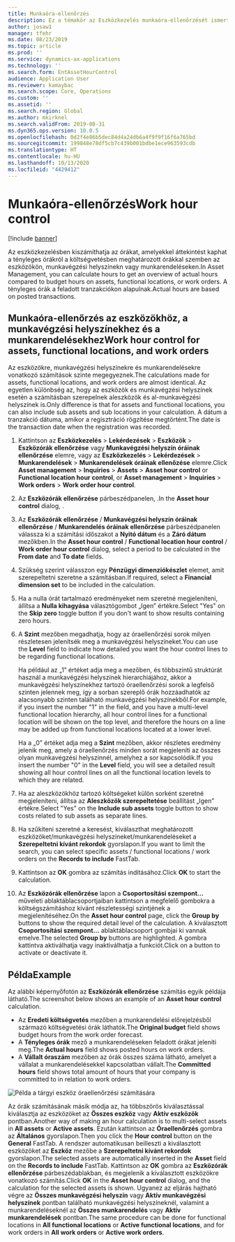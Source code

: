 ```yaml
---
title: Munkaóra-ellenőrzés
description: Ez a témakör az Eszközkezelés munkaóra-ellenőrzését ismerteti.
author: josaw1
manager: tfehr
ms.date: 08/23/2019
ms.topic: article
ms.prod: ''
ms.service: dynamics-ax-applications
ms.technology: ''
ms.search.form: EntAssetHourControl
audience: Application User
ms.reviewer: kamaybac
ms.search.scope: Core, Operations
ms.custom: ''
ms.assetid: ''
ms.search.region: Global
ms.author: mkirknel
ms.search.validFrom: 2019-08-31
ms.dyn365.ops.version: 10.0.5
ms.openlocfilehash: 0d2f4e86b5dec84d4a24db6a4f9f9f16f6a765bd
ms.sourcegitcommit: 199848e78df5cb7c439b001bdbe1ece963593cdb
ms.translationtype: HT
ms.contentlocale: hu-HU
ms.lasthandoff: 10/13/2020
ms.locfileid: "4429412"
---
```

# <a name="work-hour-control"></a><span data-ttu-id="55e95-103">Munkaóra-ellenőrzés</span><span class="sxs-lookup"><span data-stu-id="55e95-103">Work hour control</span></span>

[!include [banner](../../includes/banner.md)]

 

<span data-ttu-id="55e95-104">Az eszközkezelésben kiszámíthatja az órákat, amelyekkel áttekintést kaphat a tényleges órákról a költségvetésben meghatározott órákkal szemben az eszközökön, munkavégzési helyszínekn vagy munkarendeléseken.</span><span class="sxs-lookup"><span data-stu-id="55e95-104">In Asset Management, you can calculate hours to get an overview of actual hours compared to budget hours on assets, functional locations, or work orders.</span></span> <span data-ttu-id="55e95-105">A tényleges órák a feladott tranzakciókon alapulnak.</span><span class="sxs-lookup"><span data-stu-id="55e95-105">Actual hours are based on posted transactions.</span></span>

## <a name="work-hour-control-for-assets-functional-locations-and-work-orders"></a><span data-ttu-id="55e95-106">Munkaóra-ellenőrzés az eszközökhöz, a munkavégzési helyszínekhez és a munkarendelésekhez</span><span class="sxs-lookup"><span data-stu-id="55e95-106">Work hour control for assets, functional locations, and work orders</span></span>

<span data-ttu-id="55e95-107">Az eszközökre, munkavégzési helyszínekre és munkarendelésekre vonatkozó számítások szinte megegyeznek.</span><span class="sxs-lookup"><span data-stu-id="55e95-107">The calculations made for assets, functional locations, and work orders are almost identical.</span></span> <span data-ttu-id="55e95-108">Az egyetlen különbség az, hogy az eszközök és munkavégzési helyszínek esetén a számításban szerepelnek aleszközök és al-munkavégzési helyszínek is.</span><span class="sxs-lookup"><span data-stu-id="55e95-108">Only difference is that for assets and functional locations, you can also include sub assets and sub locations in your calculation.</span></span> <span data-ttu-id="55e95-109">A dátum a tranzakció dátuma, amikor a regisztráció rögzítése megtörtént.</span><span class="sxs-lookup"><span data-stu-id="55e95-109">The date is the transaction date when the registration was recorded.</span></span>

1. <span data-ttu-id="55e95-110">Kattintson az **Eszközkezelés** > **Lekérdezések** > **Eszközök** > **Eszközórák ellenőrzése** vagy **Munkavégzési helyszín óráinak ellenőrzése** elemre, vagy az **Eszközkezelés** > **Lekérdezések** > **Munkarendelések** > **Munkarendelések óráinak ellenőzése** elemre.</span><span class="sxs-lookup"><span data-stu-id="55e95-110">Click **Asset management** > **Inquiries** > **Assets** > **Asset hour control** or **Functional location hour control**, or **Asset management** > **Inquiries** > **Work orders** > **Work order hour control**.</span></span>

2. <span data-ttu-id="55e95-111">Az **Eszközórák ellenőrzése** párbeszédpanelen, .</span><span class="sxs-lookup"><span data-stu-id="55e95-111">In the **Asset hour control** dialog, .</span></span>

3. <span data-ttu-id="55e95-112">Az **Eszközórák ellenőrzése** / **Munkavégzési helyszín óráinak ellenőrzése** / **Munkarendelés óráinak ellenőrzése** párbeszédpanelen válassza ki a számítási időszakot a **Nyitó dátum** és a **Záró dátum** mezőkben.</span><span class="sxs-lookup"><span data-stu-id="55e95-112">In the **Asset hour control** / **Functional location hour control** / **Work order hour control** dialog, select a period to be calculated in the **From date** and **To date** fields.</span></span>

4. <span data-ttu-id="55e95-113">Szükség szerint válasszon egy **Pénzügyi dimenziókészlet** elemet, amit szerepeltetni szeretne a számításban.</span><span class="sxs-lookup"><span data-stu-id="55e95-113">If required, select a **Financial dimension set** to be included in the calculation.</span></span>

5. <span data-ttu-id="55e95-114">Ha a nulla órát tartalmazó eredményeket nem szeretné megjeleníteni, állítsa a **Nulla kihagyása** választógombot „Igen” értékre.</span><span class="sxs-lookup"><span data-stu-id="55e95-114">Select "Yes" on the **Skip zero** toggle button if you don't want to show results containing zero hours.</span></span>

6. <span data-ttu-id="55e95-115">A **Szint** mezőben megadhatja, hogy az óraellenőrzési sorok milyen részletesen jelenítsék meg a munkavégzési helyszíneket.</span><span class="sxs-lookup"><span data-stu-id="55e95-115">You can use the **Level** field to indicate how detailed you want the hour control lines to be regarding functional locations.</span></span> 

    <span data-ttu-id="55e95-116">Ha például az „1” értéket adja meg a mezőben, és többszintű struktúrát használ a munkavégzési helyszínek hierarchiájához, akkor a munkavégzési helyszínekhez tartozó óraellenőrzési sorok a legfelső szinten jelennek meg, így a sorban szereplő órák hozzáadhatók az alacsonyabb szinten található munkavégzési helyszínekből.</span><span class="sxs-lookup"><span data-stu-id="55e95-116">For example, if you insert the number "1" in the field, and you have a multi-level functional location hierarchy, all hour control lines for a functional location will be shown on the top level, and therefore the hours on a line may be added up from functional locations located at a lower level.</span></span> 
    
    <span data-ttu-id="55e95-117">Ha a „0” értéket adja meg a **Szint** mezőben, akkor részletes eredmény jelenik meg, amely a óraellenőrzés minden sorát megjeleníti az összes olyan munkavégzési helyszínnél, amelyhez a sor kapcsolódik.</span><span class="sxs-lookup"><span data-stu-id="55e95-117">If you insert the number "0" in the **Level** field, you will see a detailed result showing all hour control lines on all the functional location levels to which they are related.</span></span>

7. <span data-ttu-id="55e95-118">Ha az aleszközökhöz tartozó költségeket külön sorként szeretné megjeleníteni, állítsa az **Aleszközök szerepeltetése** beállítást „Igen” értékre.</span><span class="sxs-lookup"><span data-stu-id="55e95-118">Select "Yes" on the **Include sub assets** toggle button to show costs related to sub assets as separate lines.</span></span>

8. <span data-ttu-id="55e95-119">Ha szűkíteni szeretné a keresést, kiválaszthat meghatározott eszközöket/munkavégzési helyszíneket/munkarendeléseket a **Szerepeltetni kívánt rekordok** gyorslapon.</span><span class="sxs-lookup"><span data-stu-id="55e95-119">If you want to limit the search, you can select specific assets / functional locations / work orders on the **Records to include** FastTab.</span></span>

9. <span data-ttu-id="55e95-120">Kattintson az **OK** gombra az számítás indításához.</span><span class="sxs-lookup"><span data-stu-id="55e95-120">Click **OK** to start the calculation.</span></span>

10. <span data-ttu-id="55e95-121">Az **Eszközórák ellenőrzése** lapon a **Csoportosítási szempont...** műveleti ablaktáblacsoportjaiban kattintson a megfelelő gombokra a költségszámításhoz kívánt részletességi szintjének a megjelenítéséhez.</span><span class="sxs-lookup"><span data-stu-id="55e95-121">On the **Asset hour control** page, click the **Group by** buttons to show the required detail level of the calculation.</span></span> <span data-ttu-id="55e95-122">A kiválasztott **Csoportosítási szempont…** ablaktáblacsoport gombjai ki vannak emelve.</span><span class="sxs-lookup"><span data-stu-id="55e95-122">The selected **Group by** buttons are highlighted.</span></span> <span data-ttu-id="55e95-123">A gombra kattintva aktiválhatja vagy inaktiválhatja a funkciót.</span><span class="sxs-lookup"><span data-stu-id="55e95-123">Click on a button to activate or deactivate it.</span></span>

## <a name="example"></a><span data-ttu-id="55e95-124">Példa</span><span class="sxs-lookup"><span data-stu-id="55e95-124">Example</span></span>

<span data-ttu-id="55e95-125">Az alábbi képernyőfotón az **Eszközórák ellenőrzése** számítás egyik példája látható.</span><span class="sxs-lookup"><span data-stu-id="55e95-125">The screenshot below shows an example of an **Asset hour control** calculation.</span></span>

- <span data-ttu-id="55e95-126">Az **Eredeti költségvetés** mezőben a munkarendelési előrejelzésből származó költségvetési órák láthatók.</span><span class="sxs-lookup"><span data-stu-id="55e95-126">The **Original budget** field shows budget hours from the work order forecast.</span></span> 
- <span data-ttu-id="55e95-127">A **Tényleges órák** mező a munkarendeléseken feladott órákat jeleníti meg.</span><span class="sxs-lookup"><span data-stu-id="55e95-127">The **Actual hours** field shows posted hours on work orders.</span></span> 
- <span data-ttu-id="55e95-128">A **Vállalt óraszám** mezőben az órák összes száma látható, amelyet a vállalat a munkarendelésekkel kapcsolatban vállalt.</span><span class="sxs-lookup"><span data-stu-id="55e95-128">The **Committed hours** field shows total amount of hours that your company is committed to in relation to work orders.</span></span>

![Példa a tárgyi eszköz óraellenőrzési számítására](media/04-controlling-and-reporting.png)

<span data-ttu-id="55e95-130">Az órák számításának másik módja az, ha többszörös kiválasztással kiválasztja az eszközöket az **Összes eszköz** vagy **Aktív eszközök** pontban.</span><span class="sxs-lookup"><span data-stu-id="55e95-130">Another way of making an hour calculation is to multi-select assets in **All assets** or **Active assets**.</span></span> <span data-ttu-id="55e95-131">Ezután kattintson az **Óraellenőrzés** gombra az **Általános** gyorslapon.</span><span class="sxs-lookup"><span data-stu-id="55e95-131">Then you click the **Hour control** button on the **General** FastTab.</span></span> <span data-ttu-id="55e95-132">A rendszer automatikusan beilleszti a kiválasztott eszközöket az **Eszköz** mezőbe a **Szerepeltetni kívánt rekordok** gyorslapon.</span><span class="sxs-lookup"><span data-stu-id="55e95-132">The selected assets are automatically inserted in the **Asset** field on the **Records to include** FastTab.</span></span> <span data-ttu-id="55e95-133">Kattintson az **OK** gombra az **Eszközórák ellenőrzése** párbeszédablakban, és megjelenik a kiválasztott eszközökre vonatkozó számítás.</span><span class="sxs-lookup"><span data-stu-id="55e95-133">Click **OK** in the **Asset hour control** dialog, and the calculation for the selected assets is shown.</span></span> <span data-ttu-id="55e95-134">Ugyanez az eljárás hajtható végre az **Összes munkavégzési helyszín** vagy **Aktív munkavégzési helyszínek** pontban található munkavégzési helyszíneknél, valamint a munkarendeléseknél az **Összes munkarendelés** vagy **Aktív munkarendelések** pontban.</span><span class="sxs-lookup"><span data-stu-id="55e95-134">The same procedure can be done for functional locations in **All functional locations** or **Active functional locations**, and for work orders in **All work orders** or **Active work orders**.</span></span>


